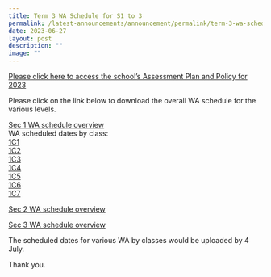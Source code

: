 ```yaml
---
title: Term 3 WA Schedule for S1 to 3
permalink: /latest-announcements/announcement/permalink/term-3-wa-schedule-for-s1-to-3/
date: 2023-06-27
layout: post
description: ""
image: ""
---
```

[Please click here to access the school’s Assessment Plan and Policy for 2023](https://www.bartleysec.moe.edu.sg/our-holistic-curriculum/instructional-programmes/assessment-matters/)

Please click on the link below to download the overall WA schedule for the various levels.

[Sec 1 WA schedule overview](/files/sec%201_%20overview%202023%20term%203%20weighted%20assessment%20schedule.pdf)<br>
WA scheduled dates by class:<br>
[1C1 ](/files/1c1%20%20term%203%20wa%20schedule%202023.pdf) <br>
[1C2](/files/1c2%20%20term%203%20wa%20schedule%202023.pdf) <br>
[1C3](/files/1c3%20%20term%203%20wa%20schedule%202023.pdf) <br>
[1C4](/files/1c4%20%20term%203%20wa%20schedule%202023.pdf) <br>
[1C5](/files/1c5%20%20term%203%20wa%20schedule%202023.pdf) <br>
[1C6](/files/1c6%20term%203%20wa%20schedule%202023.pdf) <br>
[1C7](/files/1c7%20%20term%203%20wa%20schedule%202023.pdf)

[Sec 2 WA schedule overview](/files/sec%202_%20overview%202023%20term%203%20weighted%20assessment%20schedule.pdf) <br>

[Sec 3 WA schedule overview](/files/sec%203_%20overview%202023%20term%203%20weighted%20assessment%20schedule.pdf) <br>

The scheduled dates for various WA by classes would be uploaded by 4 July.

Thank you.